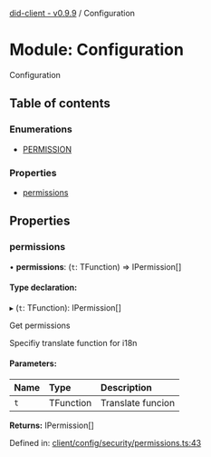 [did-client - v0.9.9](../README.md) / Configuration

# Module: Configuration

Configuration

## Table of contents

### Enumerations

- [PERMISSION](../enums/configuration.permission.md)

### Properties

- [permissions](configuration.md#permissions)

## Properties

### permissions

• **permissions**: (`t`: TFunction) => IPermission[]

#### Type declaration:

▸ (`t`: TFunction): IPermission[]

Get permissions

Specifiy translate function for i18n

#### Parameters:

Name | Type | Description |
:------ | :------ | :------ |
`t` | TFunction | Translate funcion    |

**Returns:** IPermission[]

Defined in: [client/config/security/permissions.ts:43](https://github.com/Puzzlepart/did/blob/dev/client/config/security/permissions.ts#L43)
